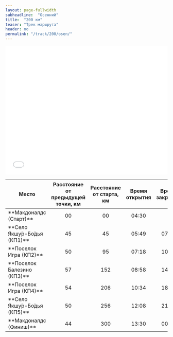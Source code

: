 ```yaml
---
layout: page-fullwidth
subheadline:  "Осенний"
title:  "200 км"
teaser: "Трек маршрута"
header: no
permalink: "/track/200/osen/"
---
```


<iframe class="gpsies" src="//www.gpsies.com/mapOnly.do?fileId=ybumlywyezprdknl" width="100%" height="400" frameborder="0" scrolling="no" marginheight="0" marginwidth="0"></iframe>

<table>
<thead>
<colgroup>
<col width="35%" />
</colgroup>
<tr class="header">
<th align="center">Место</th>
<th align="center">Расстояние от предыдущей точки, км</th>
<th align="center">Расстояние от старта, км</th>  
<th align="center">Время открытия</th>  
<th align="center">Время закрытия</th>  
</tr>
</thead>
<tbody>
<tr>
<td markdown="span">**Макдоналдс (Старт)**</td>
<td markdown="span" align="center">00</td>
<td markdown="span" align="center">00</td>
<td markdown="span" align="center">04:30</td>
<td markdown="span" align="center"> </td>
</tr>
<tr>
<td markdown="span">**Село Якшу́р-Бо́дья (КП1)**</td>
<td markdown="span" align="center">45</td>
<td markdown="span" align="center">45</td>
<td markdown="span" align="center">05:49</td>
<td markdown="span" align="center">07:45</td>
</tr>
<tr>
<td markdown="span">**Поселок Игра (КП2)**</td>
<td markdown="span" align="center">50</td>
<td markdown="span" align="center">95</td>
<td markdown="span" align="center">07:18</td>
<td markdown="span" align="center">10:50</td>
</tr>
<tr>
<td markdown="span">**Поселок Балезино (КП3)**</td>
<td markdown="span" align="center">57</td>
<td markdown="span" align="center">152</td>
<td markdown="span" align="center">08:58</td>
<td markdown="span" align="center">14:38</td>
</tr>
 <tr>
<td markdown="span">**Поселок Игра (КП4)**</td>
<td markdown="span" align="center">54</td>
<td markdown="span" align="center">206</td>
<td markdown="span" align="center">10:34</td>
<td markdown="span" align="center">18:14</td>
</tr>
 <tr>
<td markdown="span">**Село Якшу́р-Бо́дья (КП5)**</td>
<td markdown="span" align="center">50</td>
<td markdown="span" align="center">256</td>
<td markdown="span" align="center">12:08</td>
<td markdown="span" align="center">21:34</td>
</tr>
<tr>
<td markdown="span">**Макдоналдс  (Финиш)**</td>
<td markdown="span" align="center">44</td>
<td markdown="span" align="center">300</td>
<td markdown="span" align="center">13:30</td>
<td markdown="span" align="center">00:30</td>
</tr>
</tbody>
</table>
